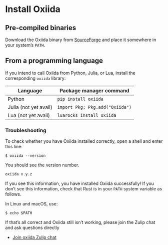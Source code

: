 # Install Oxiida

## Pre-compiled binaries

Download the Oxiida binary from [SourceForge](https://sourceforge.net/projects/oxiida/files/) and place it somewhere in your system’s `PATH`.

## From a programming language 

If you intend to call Oxiida from Python, Julia, or Lua, install the corresponding `oxiida` library:

| Language | Package manager command |
| -------- | ----------------------- |
| Python   | `pip install oxiida`    |
| Julia (not yet avail)  | `import Pkg; Pkg.add("Oxiida")` |
| Lua (not yet avail)    | `luarocks install oxiida` |

### Troubleshooting

To check whether you have Oxiida installed correctly, open a shell and enter this
line:

```console
$ oxiida --version
```

You should see the version number.

```text
oxiida x.y.z
```

If you see this information, you have installed Oxiida successfully! If you don’t
see this information, check that Rust is in your `PATH` system variable as
follows.

In Linux and macOS, use:

```console
$ echo $PATH
```

If that’s all correct and Oxiida still isn’t working, please join the Zulip chat and ask questions directly

- [Join oxiida Zulip chat](http://bit.ly/44wK00z)
